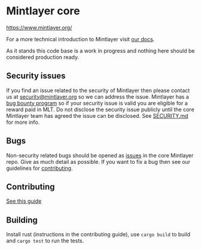 # Mintlayer core

https://www.mintlayer.org/

For a more technical introduction to Mintlayer visit [our docs](https://docs.mintlayer.org/).

As it stands this code base is a work in progress and nothing here should be considered production ready.

## Security issues
If you find an issue related to the security of Mintlayer then please contact us at security@mintlayer.org so we can address the issue. Mintlayer has a [bug bounty program](https://www.mintlayer.org/bug-bounties) so if your security issue is valid you are eligible for a reward paid in MLT. Do not disclose the security issue publicly until the core Mintlayer team has agreed the issue can be disclosed. See [SECURITY.md](https://github.com/mintlayer/mintlayer-core/blob/master/SECURITY.md) for more info.

## Bugs
Non-security related bugs should be opened as [issues](https://github.com/mintlayer/mintlayer-core/issues/new) in the core Mintlayer repo. Give as much detail as possible. If you want to fix a bug then see our guidelines for [contributing](https://github.com/mintlayer/mintlayer-core/blob/master/CONTRIBUTING.md).

## Contributing
[See this guide](https://github.com/mintlayer/mintlayer-core/blob/master/CONTRIBUTING.md)

## Building
Install rust (instructions in the contributing guide), use `cargo build` to build and `cargo test` to run the tests.
